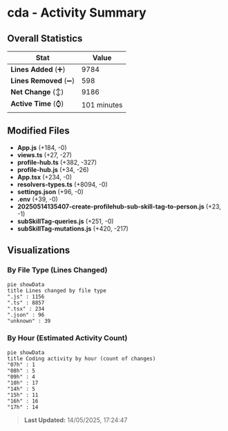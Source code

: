 # cda - Activity Summary 

## Overall Statistics

| Stat                   | Value                                                             |
| ---------------------- | ----------------------------------------------------------------- |
| **Lines Added** (➕)   | 9784                                          |
| **Lines Removed** (➖) | 598                                        |
| **Net Change** (↕)    | 9186                |
| **Active Time** (⌚)   | 101 minutes |


## Modified Files
- **App.js** (+184, -0)
- **views.ts** (+27, -27)
- **profile-hub.ts** (+382, -327)
- **profile-hub.js** (+34, -26)
- **App.tsx** (+234, -0)
- **resolvers-types.ts** (+8094, -0)
- **settings.json** (+96, -0)
- **.env** (+39, -0)
- **20250514135407-create-profilehub-sub-skill-tag-to-person.js** (+23, -1)
- **subSkillTag-queries.js** (+251, -0)
- **subSkillTag-mutations.js** (+420, -217)

## Visualizations

### By File Type (Lines Changed)

```mermaid
pie showData
title Lines changed by file type
".js" : 1156
".ts" : 8857
".tsx" : 234
".json" : 96
"unknown" : 39
```

### By Hour (Estimated Activity Count)

```mermaid
pie showData
title Coding activity by hour (count of changes)
"07h" : 1
"08h" : 5
"09h" : 4
"10h" : 17
"14h" : 5
"15h" : 11
"16h" : 16
"17h" : 14
```


> **Last Updated:** 14/05/2025, 17:24:47